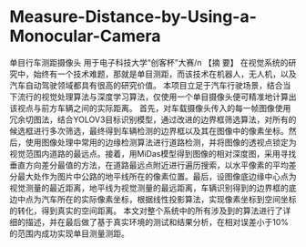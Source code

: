 # Measure-Distance-by-Using-a-Monocular-Camera
单目行车测距摄像头 用于电子科技大学“创客杯”大赛/n
【摘  要】 在视觉系统的研究中，始终有一个技术难题，那就是单目测距，而该技术在机器人，无人机，以及汽车自动驾驶领域都具有很高的研究价值。
本项目立足于汽车行驶场景，结合当下流行的视觉处理算法与深度学习算法，仅使用一个单目摄像头便可精准地计算出该视点与前方车辆之间的实际距离。
首先，对车载摄像头传入的每一帧图像使用冗余切图法，结合YOLOV3目标识别模型，通过改进的边界框筛选算法，对所有的候选框进行多次筛选，最终得到车辆检测的边界框以及其在图像中的像素坐标。然后，使用图像处理中常用的边缘检测算法进行道路检测，并将图像的透视点锁定为视觉范围内道路的最远点。接着，用MiDas模型得到图像的相对深度图，采用寻找垂直方向差分最值的方法，在道路最远点附近进行遍历搜索，以水平像素的平均差分最大处作为图片中公路的地平线所在的像素位置。最后，设图像底边缘中心点为视觉测量的最近距离，地平线为视觉测量的最远距离，车辆识别得到的边界框的底边中点为汽车所在的实际像素坐标，根据线性投影算法，实现像素坐标到空间坐标的转化，得到真实的空间距离。
本文对整个系统中的所有涉及到的算法进行了详细的描述，并在最后做了基于真实环境的测试和结果分析，在相对误差小于10%的范围内成功实现单目测量测距。
